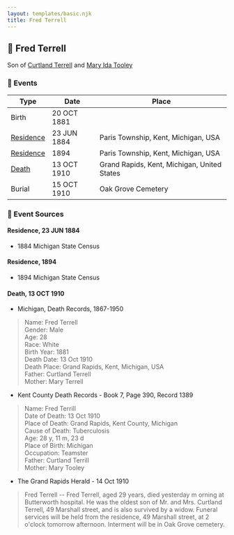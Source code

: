 ```yaml
---
layout: templates/basic.njk
title: Fred Terrell
---
```

## 🔵 Fred Terrell

Son of [Curtland Terrell](/people/4/47972604) and [Mary Ida Tooley](/people/5/52009861)

### 📆 Events

Type | Date | Place
------ | ------ | ------
Birth | 20 OCT 1881 |
[Residence](#event-b8c17be4-660a-41b5-819a-42084ad1d3fe) | 23 JUN 1884 | Paris Township, Kent, Michigan, USA
[Residence](#event-75f20ed6-6caa-48da-a522-10100eabf4b3) | 1894 | Paris Township, Kent, Michigan, USA
[Death](#event-defddfc0-b0f0-4ce2-b20d-f06b0d593911) | 13 OCT 1910 | Grand Rapids, Kent, Michigan, United States
Burial | 15 OCT 1910 | Oak Grove Cemetery

### 📰 Event Sources

#### <a id="event-b8c17be4-660a-41b5-819a-42084ad1d3fe"></a> Residence, 23 JUN 1884
* 1884 Michigan State Census

#### <a id="event-75f20ed6-6caa-48da-a522-10100eabf4b3"></a> Residence, 1894
* 1894 Michigan State Census

#### <a id="event-defddfc0-b0f0-4ce2-b20d-f06b0d593911"></a> Death, 13 OCT 1910
* Michigan, Death Records, 1867-1950
>   
  > Name: Fred Terrell  
  > Gender: Male  
  > Age: 28  
  > Race: White  
  > Birth Year: 1881  
  > Death Date: 13 Oct 1910  
  > Death Place: Grand Rapids, Kent, Michigan, USA  
  > Father: Curtland Terrell  
  > Mother: Mary Terrell
* Kent County Death Records  - Book 7, Page 390, Record 1389
>   
  > Name: Fred Terrill  
  > Date of Death: 13 Oct 1910  
  > Place of Death: Grand Rapids, Kent County, Michigan  
  > Cause of Death: Tuberculosis  
  > Age: 28 y, 11 m, 23 d  
  > Place of Birth: Michigan  
  > Occupation: Teamster  
  > Father: Curtland Terrill  
  > Mother: Mary Tooley
* The Grand Rapids Herald  - 14 Oct 1910
>   
  > Fred Terrell -- Fred Terrell, aged 29 years, died yesterday m orning at Butterworth hospital. He was the oldest son of Mr. and Mrs. Curtland Terrell, 49 Marshall street, and is also survived by a widow. Funeral services will be held from the residence, 49 Marshall street, at 2 o'clock tomorrow afternoon. Interment will be in Oak Grove cemetery.
